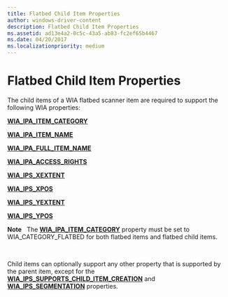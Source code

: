 ```yaml
---
title: Flatbed Child Item Properties
author: windows-driver-content
description: Flatbed Child Item Properties
ms.assetid: ad13e4a2-0c5c-43a5-ab83-fc2ef65b4467
ms.date: 04/20/2017
ms.localizationpriority: medium
---
```


# Flatbed Child Item Properties


The child items of a WIA flatbed scanner item are required to support the following WIA properties:

[**WIA\_IPA\_ITEM\_CATEGORY**](https://msdn.microsoft.com/library/windows/hardware/ff551581)

[**WIA\_IPA\_ITEM\_NAME**](https://msdn.microsoft.com/library/windows/hardware/ff551590)

[**WIA\_IPA\_FULL\_ITEM\_NAME**](https://msdn.microsoft.com/library/windows/hardware/ff551561)

[**WIA\_IPA\_ACCESS\_RIGHTS**](https://msdn.microsoft.com/library/windows/hardware/ff551518)

[**WIA\_IPS\_XEXTENT**](https://msdn.microsoft.com/library/windows/hardware/ff552661)

[**WIA\_IPS\_XPOS**](https://msdn.microsoft.com/library/windows/hardware/ff552663)

[**WIA\_IPS\_YEXTENT**](https://msdn.microsoft.com/library/windows/hardware/ff552669)

[**WIA\_IPS\_YPOS**](https://msdn.microsoft.com/library/windows/hardware/ff552671)

**Note**   The [**WIA\_IPA\_ITEM\_CATEGORY**](https://msdn.microsoft.com/library/windows/hardware/ff551581) property must be set to WIA\_CATEGORY\_FLATBED for both flatbed items and flatbed child items.

 

Child items can optionally support any other property that is supported by the parent item, except for the [**WIA\_IPS\_SUPPORTS\_CHILD\_ITEM\_CREATION**](https://msdn.microsoft.com/library/windows/hardware/ff552653) and [**WIA\_IPS\_SEGMENTATION**](https://msdn.microsoft.com/library/windows/hardware/ff552649) properties.

 

 




